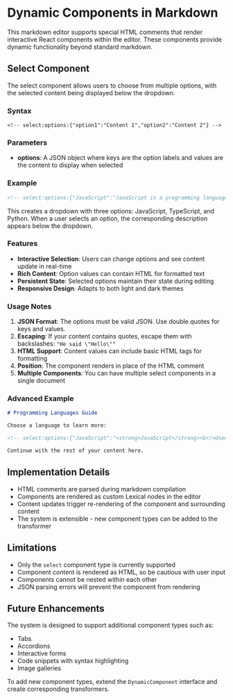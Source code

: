# Dynamic Components in Markdown

This markdown editor supports special HTML comments that render interactive React components within the editor. These components provide dynamic functionality beyond standard markdown.

## Select Component

The select component allows users to choose from multiple options, with the selected content being displayed below the dropdown.

### Syntax

```
<!-- select:options:{"option1":"Content 1","option2":"Content 2"} -->
```

### Parameters

- **options**: A JSON object where keys are the option labels and values are the content to display when selected

### Example

```markdown
<!-- select:options:{"JavaScript":"JavaScript is a programming language","TypeScript":"TypeScript is a superset of JavaScript","Python":"Python is a high-level programming language"} -->
```

This creates a dropdown with three options: JavaScript, TypeScript, and Python. When a user selects an option, the corresponding description appears below the dropdown.

### Features

- **Interactive Selection**: Users can change options and see content update in real-time
- **Rich Content**: Option values can contain HTML for formatted text
- **Persistent State**: Selected options maintain their state during editing
- **Responsive Design**: Adapts to both light and dark themes

### Usage Notes

1. **JSON Format**: The options must be valid JSON. Use double quotes for keys and values.
2. **Escaping**: If your content contains quotes, escape them with backslashes: `"He said \"Hello\""`
3. **HTML Support**: Content values can include basic HTML tags for formatting
4. **Position**: The component renders in place of the HTML comment
5. **Multiple Components**: You can have multiple select components in a single document

### Advanced Example

```markdown
# Programming Languages Guide

Choose a language to learn more:

<!-- select:options:{"JavaScript":"<strong>JavaScript</strong><br/>Used for web development, both frontend and backend.<br/><em>Difficulty: Beginner</em>","TypeScript":"<strong>TypeScript</strong><br/>Adds static typing to JavaScript for better development experience.<br/><em>Difficulty: Intermediate</em>","Python":"<strong>Python</strong><br/>Versatile language great for data science, web development, and automation.<br/><em>Difficulty: Beginner</em>"} -->

Continue with the rest of your content here.
```

## Implementation Details

- HTML comments are parsed during markdown compilation
- Components are rendered as custom Lexical nodes in the editor
- Content updates trigger re-rendering of the component and surrounding content
- The system is extensible - new component types can be added to the transformer

## Limitations

- Only the `select` component type is currently supported
- Component content is rendered as HTML, so be cautious with user input
- Components cannot be nested within each other
- JSON parsing errors will prevent the component from rendering

## Future Enhancements

The system is designed to support additional component types such as:
- Tabs
- Accordions
- Interactive forms
- Code snippets with syntax highlighting
- Image galleries

To add new component types, extend the `DynamicComponent` interface and create corresponding transformers.